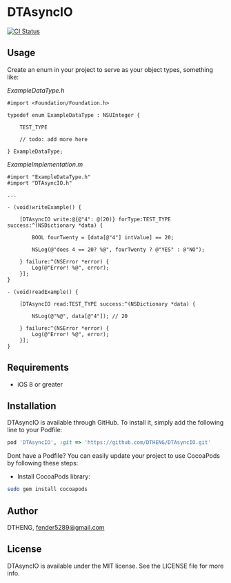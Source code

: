 # DTAsyncIO

[![CI Status](http://img.shields.io/travis/DTHENG/DTAsyncIO.svg?style=flat)](https://travis-ci.org/DTHENG/DTAsyncIO)

## Usage

Create an enum in your project to serve as your object types, something like:

_ExampleDataType.h_

````obj-c
#import <Foundation/Foundation.h>

typedef enum ExampleDataType : NSUInteger {

	TEST_TYPE

	// todo: add more here

} ExampleDataType;
````
	
_ExampleImplementation.m_

````obj-c
#import "ExampleDataType.h"
#import "DTAsyncIO.h"

...

- (void)writeExample() {
			
	[DTAsyncIO write:@{@"4": @(20)} forType:TEST_TYPE success:^(NSDictionary *data) {
	
		BOOL fourTwenty = [data[@"4"] intValue] == 20;
		
		NSLog(@"does 4 == 20? %@", fourTwenty ? @"YES" : @"NO");
		
	} failure:^(NSError *error) {
		Log(@"Error! %@", error);
	}];
}

- (void)readExample() {
	
	[DTAsyncIO read:TEST_TYPE success:^(NSDictionary *data) {
	
		NSLog(@"%@", data[@"4"]); // 20
		
	} failure:^(NSError *error) {
		Log(@"Error! %@", error);
	}];
}
````

## Requirements

- iOS 8 or greater

## Installation

DTAsyncIO is available through GitHub. To install it, simply add the following line to your Podfile:

````ruby
pod 'DTAsyncIO', :git => 'https://github.com/DTHENG/DTAsyncIO.git'
````

Dont have a Podfile? You can easily update your project to use CocoaPods by following these steps:

- Install CocoaPods library:
	
````sh
sudo gem install cocoapods
````


## Author

DTHENG, fender5289@gmail.com

## License

DTAsyncIO is available under the MIT license. See the LICENSE file for more info.

